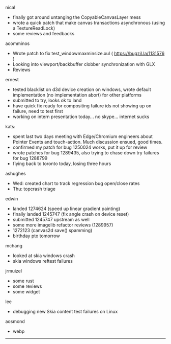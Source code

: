 nical
* finally got around untanging the CopyableCanvasLayer mess
* wrote a quick patch that make canvas transactions asynchronous (using a TextureReadLock)
* some reviews and feedbacks





acomminos
* Wrote patch to fix test_windowmaxminsize.xul ( https://bugzil.la/1131576 )
* Looking into viewport/backbuffer clobber synchronization with GLX
* Reviews



ernest
* tested blacklist on d3d device creation on windows, wrote default implementation (no implementation abort) for other platforms
* submitted to try, looks ok to land
* have quick fix ready for compositing failure ids not showing up on failure, need to test first
* working on intern presentation today... no skype... internet sucks



kats:
* spent last two days meeting with Edge/Chromium engineers about Pointer Events and touch-action. Much discussion ensued, good times.
* confirmed my patch for bug 1250024 works, put it up for review
* wrote patches for bug 1289435, also trying to chase down try failures for bug 1288799
* flying back to toronto today, losing three hours



ashughes
* Wed: created chart to track regression bug open/close rates
* Thu: topcrash triage



edwin
* landed 1274624 (speed up linear gradient painting)
* finally landed 1245747 (fix angle crash on device reset)
* submitted 1245747 upstream as well
* some more imagelib refactor reviews (1289957)
* 1272123 (canvas2d save() spamming)
* birthday pto tomorrow



mchang
* looked at skia windows crash
* skia windows reftest failures



jrmuizel
* some rust
* some reviews
* some widget



lee
* debugging new Skia content test failures on Linux



aosmond
* webp



________________


